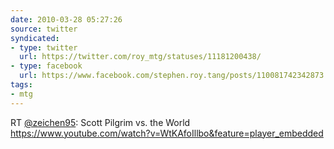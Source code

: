 ```yaml
---
date: 2010-03-28 05:27:26
source: twitter
syndicated:
- type: twitter
  url: https://twitter.com/roy_mtg/statuses/11181200438/
- type: facebook
  url: https://www.facebook.com/stephen.roy.tang/posts/110081742342873
tags:
- mtg
---
```


RT [@zeichen95](https://twitter.com/zeichen95/): Scott Pilgrim vs. the World https://www.youtube.com/watch?v=WtKAfoIllbo&feature=player_embedded